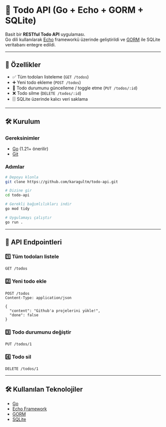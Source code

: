 # 📝 Todo API (Go + Echo + GORM + SQLite)

Basit bir **RESTful Todo API** uygulaması.  
Go dili kullanılarak [Echo](https://echo.labstack.com/) frameworkü üzerinde geliştirildi ve [GORM](https://gorm.io/) ile SQLite veritabanı entegre edildi.  

---

## 🚀 Özellikler
- ✅ Tüm todoları listeleme (`GET /todos`)  
- ➕ Yeni todo ekleme (`POST /todos`)  
- 🔄 Todo durumunu güncelleme / toggle etme (`PUT /todos/:id`)  
- ❌ Todo silme (`DELETE /todos/:id`)  
- 🗄️ SQLite üzerinde kalıcı veri saklama  

---

## 🛠️ Kurulum

### Gereksinimler
- [Go](https://go.dev/dl/) (1.21+ önerilir)  
- [Git](https://git-scm.com/)  

### Adımlar
```bash
# Depoyu klonla
git clone https://github.com/karagultm/todo-api.git

# Dizine gir
cd todo-api

# Gerekli bağımlılıkları indir
go mod tidy

# Uygulamayı çalıştır
go run .

```
---
## 📡 API Endpointleri

### 1️⃣ Tüm todoları listele

``` http
GET /todos
```

### 2️⃣ Yeni todo ekle

``` http
POST /todos
Content-Type: application/json

{
  "content": "Github'a projelerini yükle!",
  "done": false
}
```

### 3️⃣ Todo durumunu değiştir

``` http
PUT /todos/1
```

### 4️⃣ Todo sil

``` http
DELETE /todos/1
```

---

## 🛠 Kullanılan Teknolojiler

-   [Go](https://go.dev/)
-   [Echo Framework](https://echo.labstack.com/)
-   [GORM](https://gorm.io/)
-   [SQLite](https://www.sqlite.org/)
